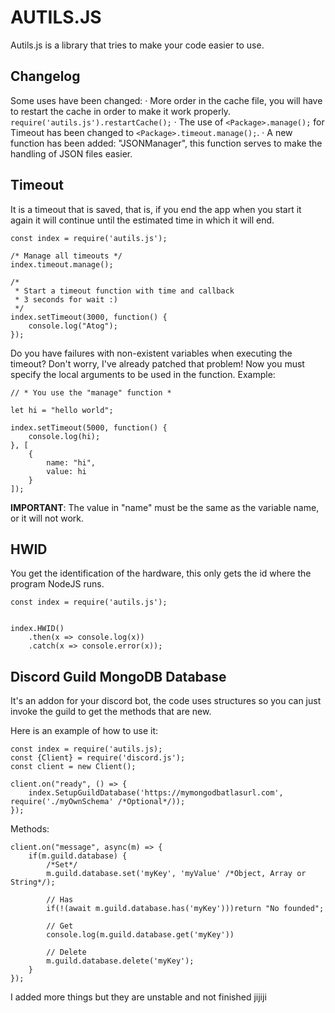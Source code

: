 # AUTILS.JS
Autils.js is a library that tries to make your code easier to use.

## Changelog
Some uses have been changed:
· More order in the cache file, you will have to restart the cache in order to make it work properly. `require('autils.js').restartCache();`
· The use of `<Package>.manage();` for Timeout has been changed to `<Package>.timeout.manage();`.
· A new function has been added: "JSONManager", this function serves to make the handling of JSON files easier.
## Timeout
It is a timeout that is saved, that is, if you end the app when you start it again it will continue until the estimated time in which it will end.

```
const index = require('autils.js');

/* Manage all timeouts */
index.timeout.manage();

/* 
 * Start a timeout function with time and callback
 * 3 seconds for wait :)
 */
index.setTimeout(3000, function() {
    console.log("Atog");
});
```
Do you have failures with non-existent variables when executing the timeout?
Don't worry, I've already patched that problem! Now you must specify the local arguments to be used in the function.
Example:
```
// * You use the "manage" function *

let hi = "hello world";

index.setTimeout(5000, function() {
    console.log(hi);
}, [
    {
        name: "hi",
        value: hi
    }
]);
```
**IMPORTANT**: The value in "name" must be the same as the variable name, or it will not work.
## HWID
You get the identification of the hardware, this only gets the id where the program NodeJS runs.
```
const index = require('autils.js');


index.HWID()
    .then(x => console.log(x))
    .catch(x => console.error(x));
```
## Discord Guild MongoDB Database
It's an addon for your discord bot, the code uses structures so you can just invoke the guild to get the methods that are new.

Here is an example of how to use it:
```
const index = require('autils.js);
const {Client} = require('discord.js');
const client = new Client();

client.on("ready", () => {
    index.SetupGuildDatabase('https://mymongodbatlasurl.com', require('./myOwnSchema' /*Optional*/));
});
```
Methods:
```
client.on("message", async(m) => {
    if(m.guild.database) {
        /*Set*/
        m.guild.database.set('myKey', 'myValue' /*Object, Array or String*/);

        // Has
        if(!(await m.guild.database.has('myKey')))return "No founded";

        // Get
        console.log(m.guild.database.get('myKey'))

        // Delete
        m.guild.database.delete('myKey');
    }
});
```


I added more things but they are unstable and not finished jijiji